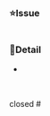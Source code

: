 <!--
<PR>
[이슈 타입][이슈 번호] 이슈 제목
ex) [Feat]#1 메인뷰 구현
-->

### ⭐️Issue

#

### 🌟Detail
<!--
작업 내용 써주시면 됩니다
-->
- 

<br/>

closed #
